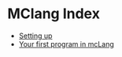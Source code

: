 # MClang Index

- [Setting up](./01-Setup/index.md)
- [Your first program in mcLang](./02-Hello_world/index.md)